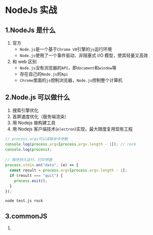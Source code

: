 # NodeJs 实战

## 1.NodeJs 是什么

1. 官方
   - `Node.js`是一个基于`Chrome V8`引擎的`js`运行环境
   - `Node.js`使用了一个事件驱动、非阻塞式 I/O 模型，使其轻量又高效
2. 和 web 区别
   - `Node.js`没有浏览器的`API`，即`document`和`window`等
   - 存在自己的`Node.js`的`Api`
   - `Chrome`里面的`js`控制浏览器，`Node.js`控制整个计算机

## 2.Node.js 可以做什么

1. 搜索引擎优化
2. 首屏速度优化（服务端渲染）
3. 用 Nodejs 做构建工具
4. 用 Nodejs 客户端技术(`electron`)实现，最大限度复用现有工程

```js
// process.argv可以读取命令参数
console.log(process.argv[process.argv.length - 1]); // rock
console.log(process);

// 程序持久运行，打印参数
process.stdin.on("data", (e) => {
  const result = process.argv[process.argv.length - 1];
  if (result === "quit") {
    process.exit();
  }
});
```

```shell
node test.js rock
```

## 3.commonJS

1. <Script/>标签加载脚本的弊端
   1. 脚本变多时，需要手动管理加载顺序
   2. 不同脚本之间的逻辑调用，需要通过全局变量的方式
   3. `NodeJS`没有`html`环境，无法写`<script/>`标签
2. 初始状态模块无导出，得到空对象，有值则为对象
   ```js
   // lib.js
   ```
   ```js
   // index.js
   var lib = require("./lib.js");
   console.log(lib); // {}
   ```
   ```js
   // lib.js
   exports.hello = "world";
   ```
   ```js
   var lib = require("./lib.js");
   console.log(lib); // { hello: 'world' }
   ```
3. `require`到的对象和`exports`导出的是同一个引用

   ```js
   // lib.js
   exports.hello = "world";

   setTimeout(() => {
     console.log(exports); // { hello: 'world', test: 'test' }
   }, 1000);
   ```

   ```js
   var lib = require("./lib.js");
   console.log(lib); // { hello: 'world' }
   lib.test = "test";
   ```

4. `module.exports`直接导出需要`require`的内容，会覆盖掉`export`变量本身

   ```js
   // lib.js
   exports.add = "add";
   module.exports = function test() {};
   setTimeout(() => {
     console.log(exports); // { add: 'add' }
   }, 1000);
   ```

   ```js
   // index.js
   var lib = require("./lib.js");
   console.log(lib); // [Function: test]
   console.log(lib.add); // undefined

   // .test挂载在了module.exports的函数上
   lib.test = "test";
   console.log(lib); // [Function: test] { test: 'test' }
   ```

## 4.npm

> Node.js 的包管理工具

1. 初始化一个 npm 包

```js
npm init
```

## 5.Node.js 内置模块

1. Node.js 内置模块流程

- ![Node.js内置模块](https://github.com/bearnew/picture/blob/master/markdown_v2/2021/nodeJS%E5%AE%9E%E6%88%98/nodejs%E8%BF%90%E8%A1%8C%E6%B5%81%E7%A8%8B.PNG?raw=true)

2. `Node.js`的事件模块

```js
const EventEmitter = require("events").EventEmitter;

class GeekTime extends EventEmitter {
  constructor() {
    super();
    setInterval(() => {
      this.emit("newlesson", { price: Math.random() * 100 });
    }, 3000);
  }
}

const geektime = new GeekTime();

geektime.addListener("newlesson", (res) => {
  console.log("newlesson come", res);
  if (res.price < 50) {
    console.log("cheap!");
  }
});
```

## 5.Node.js 的非阻塞 I/O

1. I/O 即`Input/Output`，即系统的输入/输出
2. 阻塞 I/O 和非阻塞 I/O 的区别在于系统接收输入再到输出期间，能不能接收其他输入
3. `glob`获取文件

```js
const glob = require("glob");

// 阻塞I/O
var result = glob.sync(__dirname + "/**/*");
// 非阻塞I/O
glob(__dirname + "/**/*", function (err, res) {
  result = res;
});
```
